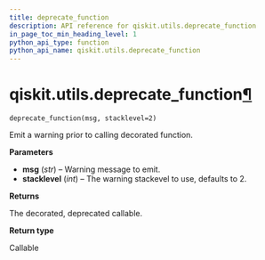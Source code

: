 ```yaml
---
title: deprecate_function
description: API reference for qiskit.utils.deprecate_function
in_page_toc_min_heading_level: 1
python_api_type: function
python_api_name: qiskit.utils.deprecate_function
---
```


# qiskit.utils.deprecate\_function[¶](#qiskit-utils-deprecate-function "Permalink to this headline")

<span id="qiskit.utils.deprecate_function" />

`deprecate_function(msg, stacklevel=2)`

Emit a warning prior to calling decorated function.

**Parameters**

*   **msg** (*str*) – Warning message to emit.
*   **stacklevel** (*int*) – The warning stackevel to use, defaults to 2.

**Returns**

The decorated, deprecated callable.

**Return type**

Callable

